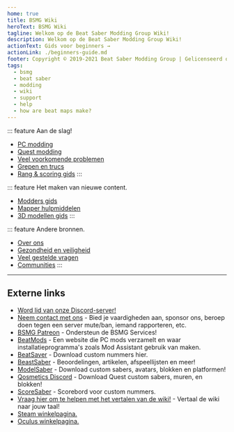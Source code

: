 ```yaml
---
home: true
title: BSMG Wiki
heroText: BSMG Wiki
tagline: Welkom op de Beat Saber Modding Group Wiki!
description: Welkom op de Beat Saber Modding Group Wiki!
actionText: Gids voor beginners →
actionLink: ./beginners-guide.md
footer: Copyright © 2019-2021 Beat Saber Modding Group | Gelicenseerd onder CC BY-NC-SA 4.0
tags:
  - bsmg
  - beat saber
  - modding
  - wiki
  - support
  - help
  - how are beat maps make?
---
```


<!-- markdownlint-disable MD033 -->
<div class='features'>

::: feature Aan de slag!

- [PC modding](./pc-modding.md)
- [Quest modding](./quest-modding.md)
- [Veel voorkomende problemen](./support/)
- [Grepen en trucs](./grips-and-tricks.md)
- [Rang & scoring gids](./ranking-guide.md)
  :::

::: feature Het maken van nieuwe content.

- [Modders gids](/nl/modding/)
- [Mapper hulpmiddelen](/nl/mapping/)
- [3D modellen gids](/nl/models/)
  :::

::: feature Andere bronnen.

- [Over ons](/nl/about/)
- [Gezondheid en veiligheid](./health-and-safety.md)
- [Veel gestelde vragen](/nl/faq/)
- [Communities](/nl/communities/)
  :::

</div>
<!-- markdownlint-enable MD033 -->

---

## Externe links

- [Word lid van onze Discord-server!](https://discord.gg/beatsabermods)
- [Neem contact met ons](https://bsmg.dev/contact) - Bied je vaardigheden aan, sponsor ons, beroep doen tegen een server mute/ban, iemand rapporteren, etc.
- [BSMG Patreon](https://www.patreon.com/beatsabermods) - Ondersteun de BSMG Services!
- [BeatMods](https://beatmods.com) - Een website die PC mods verzamelt en waar installatieprogramma's zoals Mod Assistant gebruik van maken.
- [BeatSaver](https://beatsaver.com/) - Download custom nummers hier.
- [BeastSaber](https://bsaber.com/) - Beoordelingen, artikelen, afspeellijsten en meer!
- [ModelSaber](https://modelsaber.com/) - Download custom sabers, avatars, blokken en platformen!
- [Qosmetics Discord](https://discord.gg/qosmetics) - Download Quest custom sabers, muren, en blokken!
- [ScoreSaber](https://scoresaber.com/) - Scorebord voor custom nummers.
- [Vraag hier om te helpen met het vertalen van de wiki!](https://forms.gle/e3BqA3poMjESARe76) - Vertaal de wiki naar jouw taal!
- [Steam winkelpagina.](https://store.steampowered.com/app/620980/Beat_Saber/)
- [Oculus winkelpagina.](https://www.oculus.com/experiences/rift/1304877726278670/)
